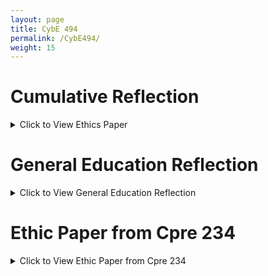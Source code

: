 ```yaml
---
layout: page
title: CybE 494
permalink: /CybE494/
weight: 15
---
```


# Cumulative Reflection
<details><summary>Click to View Ethics Paper</summary>
<!-- <iframe src="../assets/docs/___.pdf" title="description" width="100%" height="700px"></iframe> -->
</details>

# General Education Reflection
<details><summary>Click to View General Education Reflection</summary>
<!-- <iframe src="../assets/docs/___.pdf" title="description" width="100%" height="700px"></iframe> -->
</details>

# Ethic Paper from Cpre 234
<details><summary>Click to View Ethic Paper from Cpre 234</summary>
<iframe src="../assets/docs/ethics_paper.pdf" title="description" width="100%" height="700px"></iframe>
</details>
